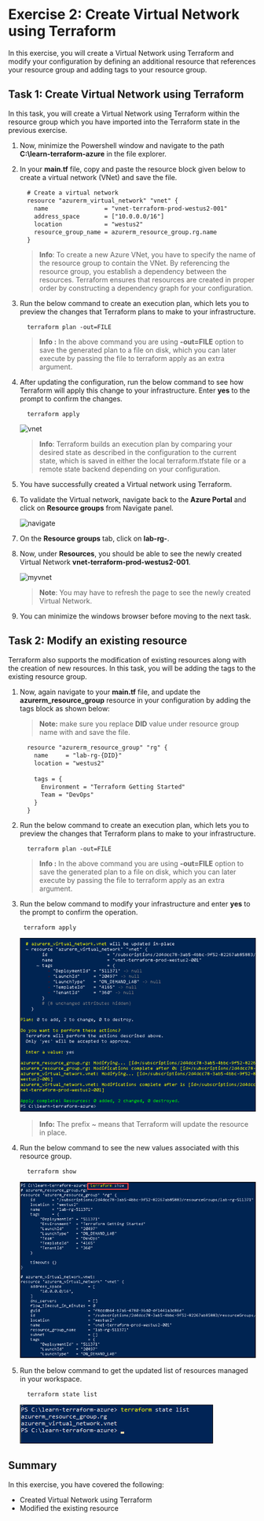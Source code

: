 # Exercise 2: Create Virtual Network using Terraform

In this exercise, you will create a Virtual Network using Terraform and modify your configuration by defining an additional resource that references your resource group and adding tags to your resource group.


## Task 1: Create Virtual Network using Terraform

In this task, you will create a Virtual Network using Terraform within the resource group which you have imported into the Terraform state in the previous exercise.
   
1. Now, minimize the Powershell window and navigate to the path **C:\learn-terraform-azure** in the file explorer.

1. In your **main.tf** file, copy and paste the resource block given below to create a virtual network (VNet) and save the file.

   ```
     # Create a virtual network
     resource "azurerm_virtual_network" "vnet" {
       name                = "vnet-terraform-prod-westus2-001"
       address_space       = ["10.0.0.0/16"]
       location            = "westus2"
       resource_group_name = azurerm_resource_group.rg.name
     }
    ```
    > **Info**: To create a new Azure VNet, you have to specify the name of the resource group to contain the VNet. By referencing the resource group, you establish a dependency between the resources. Terraform ensures that resources are created in proper order by constructing a dependency graph for your configuration.

1. Run the below command to create an execution plan, which lets you to preview the changes that Terraform plans to make to your infrastructure. 

    ```
      terraform plan -out=FILE
    ```
    
    > **Info :**  In the above command you are using **-out=FILE** option to save the generated plan to a file on disk, which you can later execute by passing the file to terraform apply as an extra argument. 

1. After updating the configuration, run the below command to see how Terraform will apply this change to your infrastructure. Enter **yes** to the prompt to confirm the changes.

    ```
      terraform apply
    ```
    ![vnet](../Terraform/media/vnetnew.png)
  
    > **Info**: Terraform builds an execution plan by comparing your desired state as described in the configuration to the current state, which is saved in either the local terraform.tfstate file or a remote state backend depending on your configuration.

1. You have successfully created a Virtual network using Terraform.

1. To validate the Virtual network, navigate back to the **Azure Portal** and click on **Resource groups** from Navigate panel.

    ![navigate](../Terraform/media/navigate.png)

1. On the **Resource groups** tab, click on **lab-rg-<inject key="DeploymentID" enableCopy="false"/>**.

1. Now, under **Resources**, you should be able to see the newly created Virtual Network **vnet-terraform-prod-westus2-001**.

    ![myvnet](../Terraform/media/vnetprod.png)
    
    > **Note**: You may have to refresh the page to see the newly created Virtual Network.
    
1. You can minimize the windows browser before moving to the next task.


## Task 2: Modify an existing resource

Terraform also supports the modification of existing resources along with the creation of new resources. In this task, you will be adding the tags to the existing resource group.

1. Now, again navigate to your **main.tf** file, and update the **azurerm_resource_group** resource in your configuration by adding the tags block as shown below:

   >**Note:** make sure you replace **DID** value under resource group name with **<inject key="DeploymentID" />** and save the file.

   ```
     resource "azurerm_resource_group" "rg" {
       name     = "lab-rg-{DID}"
       location = "westus2"

       tags = {
         Environment = "Terraform Getting Started"
         Team = "DevOps"
       }
     }
    ```
    
1. Run the below command to create an execution plan, which lets you to preview the changes that Terraform plans to make to your infrastructure. 

    ```
      terraform plan -out=FILE
    ```
    
    > **Info :**  In the above command you are using **-out=FILE** option to save the generated plan to a file on disk, which you can later execute by passing the file to terraform apply as an extra argument. 


1. Run the below command to modify your infrastructure and enter **yes** to the prompt to confirm the operation.

   ```
    terraform apply
   ```
   ![vnet update](../Terraform/media/tag.png)
   
   > **Info:** The prefix ~ means that Terraform will update the resource in place.

1. Run the below command to see the new values associated with this resource group.

    ```
      terraform show
    ```
     ![vnet show](../Terraform/media/vnetshow.png)
     
1. Run the below command to get the updated list of resources managed in your workspace.

   ```
     terraform state list
   ```
   ![vnet list](../Terraform/media/vnet%20list.png)
   

## Summary

In this exercise, you have covered the following:

  - Created Virtual Network using Terraform
  - Modified the existing resource
